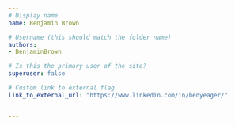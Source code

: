 ```yaml
---
# Display name
name: Benjamin Brown

# Username (this should match the folder name)
authors:
- BenjaminBrown

# Is this the primary user of the site?
superuser: false

# Custom link to external flag
link_to_external_url: "https://www.linkedin.com/in/benyeager/"


---
```

